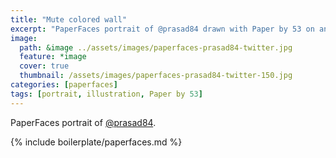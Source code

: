 ```yaml
---
title: "Mute colored wall"
excerpt: "PaperFaces portrait of @prasad84 drawn with Paper by 53 on an iPad."
image: 
  path: &image ../assets/images/paperfaces-prasad84-twitter.jpg 
  feature: *image
  cover: true
  thumbnail: /assets/images/paperfaces-prasad84-twitter-150.jpg
categories: [paperfaces]
tags: [portrait, illustration, Paper by 53]
---
```


PaperFaces portrait of [@prasad84](https://twitter.com/prasad84).

{% include boilerplate/paperfaces.md %}

